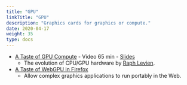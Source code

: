 ```yaml
---
title: "GPU"
linkTitle: "GPU"
description: "Graphics cards for graphics or compute."
date: 2020-04-17
weight: 35
type: docs
---
```

* [A Taste of GPU Compute](https://youtu.be/eqkAaplKBc4) - Video 65 min - [Slides](https://docs.google.com/presentation/d/1FRH81IW9RffkJjm6ILFZ...)
  * The evolution of CPU/GPU hardware by [Raph Levien](https://raph.levien.com/).
* [A Taste of WebGPU in Firefox](https://hacks.mozilla.org/2020/04/experimental-webgpu-in-firefox/)
  * Allow complex graphics applications to run portably in the Web.